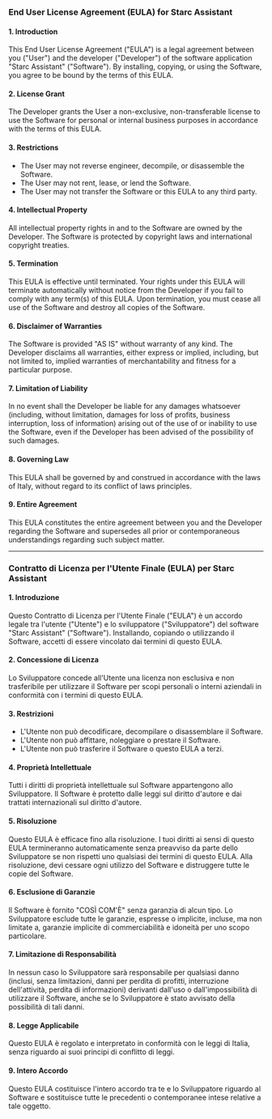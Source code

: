 ### **End User License Agreement (EULA) for Starc Assistant**

#### **1. Introduction**
This End User License Agreement ("EULA") is a legal agreement between you ("User") and the developer ("Developer") of the software application "Starc Assistant" ("Software"). By installing, copying, or using the Software, you agree to be bound by the terms of this EULA.

#### **2. License Grant**
The Developer grants the User a non-exclusive, non-transferable license to use the Software for personal or internal business purposes in accordance with the terms of this EULA.

#### **3. Restrictions**
- The User may not reverse engineer, decompile, or disassemble the Software.
- The User may not rent, lease, or lend the Software.
- The User may not transfer the Software or this EULA to any third party.

#### **4. Intellectual Property**
All intellectual property rights in and to the Software are owned by the Developer. The Software is protected by copyright laws and international copyright treaties.

#### **5. Termination**
This EULA is effective until terminated. Your rights under this EULA will terminate automatically without notice from the Developer if you fail to comply with any term(s) of this EULA. Upon termination, you must cease all use of the Software and destroy all copies of the Software.

#### **6. Disclaimer of Warranties**
The Software is provided "AS IS" without warranty of any kind. The Developer disclaims all warranties, either express or implied, including, but not limited to, implied warranties of merchantability and fitness for a particular purpose.

#### **7. Limitation of Liability**
In no event shall the Developer be liable for any damages whatsoever (including, without limitation, damages for loss of profits, business interruption, loss of information) arising out of the use of or inability to use the Software, even if the Developer has been advised of the possibility of such damages.

#### **8. Governing Law**
This EULA shall be governed by and construed in accordance with the laws of Italy, without regard to its conflict of laws principles.

#### **9. Entire Agreement**
This EULA constitutes the entire agreement between you and the Developer regarding the Software and supersedes all prior or contemporaneous understandings regarding such subject matter.

---

### **Contratto di Licenza per l'Utente Finale (EULA) per Starc Assistant**

#### **1. Introduzione**
Questo Contratto di Licenza per l'Utente Finale ("EULA") è un accordo legale tra l'utente ("Utente") e lo sviluppatore ("Sviluppatore") del software "Starc Assistant" ("Software"). Installando, copiando o utilizzando il Software, accetti di essere vincolato dai termini di questo EULA.

#### **2. Concessione di Licenza**
Lo Sviluppatore concede all'Utente una licenza non esclusiva e non trasferibile per utilizzare il Software per scopi personali o interni aziendali in conformità con i termini di questo EULA.

#### **3. Restrizioni**
- L'Utente non può decodificare, decompilare o disassemblare il Software.
- L'Utente non può affittare, noleggiare o prestare il Software.
- L'Utente non può trasferire il Software o questo EULA a terzi.

#### **4. Proprietà Intellettuale**
Tutti i diritti di proprietà intellettuale sul Software appartengono allo Sviluppatore. Il Software è protetto dalle leggi sul diritto d'autore e dai trattati internazionali sul diritto d'autore.

#### **5. Risoluzione**
Questo EULA è efficace fino alla risoluzione. I tuoi diritti ai sensi di questo EULA termineranno automaticamente senza preavviso da parte dello Sviluppatore se non rispetti uno qualsiasi dei termini di questo EULA. Alla risoluzione, devi cessare ogni utilizzo del Software e distruggere tutte le copie del Software.

#### **6. Esclusione di Garanzie**
Il Software è fornito "COSÌ COM'È" senza garanzia di alcun tipo. Lo Sviluppatore esclude tutte le garanzie, espresse o implicite, incluse, ma non limitate a, garanzie implicite di commerciabilità e idoneità per uno scopo particolare.

#### **7. Limitazione di Responsabilità**
In nessun caso lo Sviluppatore sarà responsabile per qualsiasi danno (inclusi, senza limitazioni, danni per perdita di profitti, interruzione dell'attività, perdita di informazioni) derivanti dall'uso o dall'impossibilità di utilizzare il Software, anche se lo Sviluppatore è stato avvisato della possibilità di tali danni.

#### **8. Legge Applicabile**
Questo EULA è regolato e interpretato in conformità con le leggi di Italia, senza riguardo ai suoi principi di conflitto di leggi.

#### **9. Intero Accordo**
Questo EULA costituisce l'intero accordo tra te e lo Sviluppatore riguardo al Software e sostituisce tutte le precedenti o contemporanee intese relative a tale oggetto.
